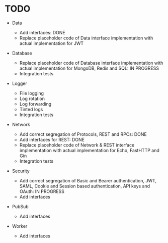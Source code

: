 # TODO

- Data

  - Add interfaces: DONE
  - Replace placeholder code of Data interface implementation with actual implementation for JWT

- Database

  - Replace placeholder code of Database interface implementation with actual implementation for MongoDB, Redis and SQL: IN PROGRESS
  - Integration tests

- Logger

  - File logging
  - Log rotation
  - Log forwarding
  - Tinted logs
  - Integration tests

- Network

  - Add correct segregation of Protocols, REST and RPCs: DONE
  - Add interfaces for REST: DONE
  - Replace placeholder code of Network & REST interface implementation with actual implementation for Echo, FastHTTP and Gin
  - Integration tests

- Security

  - Add correct segregation of Basic and Bearer authentication, JWT, SAML, Cookie and Session based authentication,
      API keys and OAuth: IN PROGRESS
  - Add interfaces

- PubSub

  - Add interfaces

- Worker

  - Add interfaces
